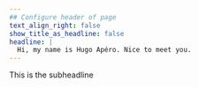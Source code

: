 ```yaml
---
## Configure header of page
text_align_right: false
show_title_as_headline: false
headline: |
  Hi, my name is Hugo Apéro. Nice to meet you.
---
```


<!-- this is a subheadline -->
This is the subheadline